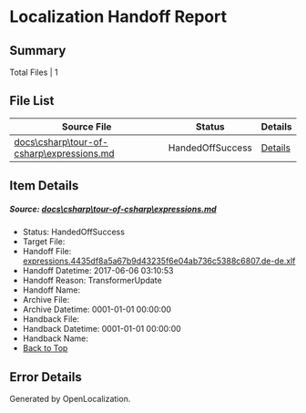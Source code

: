 # <a name='report-top'></a> Localization Handoff Report

## Summary
 Total Files | 1

## File List
 Source File | Status | Details 
 ----------- | ------ | ------- 
 [docs\csharp\tour-of-csharp\expressions.md](https://github.com/OpenLocalizationTestOrg/docs/blob/75444267cc262dcdfc807db05b2441b78c986800/docs/csharp/tour-of-csharp/expressions.md) | HandedOffSuccess | [Details](#ce5f71ab3e797015a26dddbf0579c84dec58075018939)

## Item Details
##### <a name='ce5f71ab3e797015a26dddbf0579c84dec58075018939'></a> Source: [docs\csharp\tour-of-csharp\expressions.md](https://github.com/OpenLocalizationTestOrg/docs/blob/75444267cc262dcdfc807db05b2441b78c986800/docs/csharp/tour-of-csharp/expressions.md)
* Status: HandedOffSuccess
* Target File: 
* Handoff File: [expressions.4435df8a5a67b9d43235f6e04ab736c5388c6807.de-de.xlf](https://github.com/OpenLocalizationTestOrg/docs.handoff/blob/aa20f0e6cd27c619f52a9e4ee704b292d8b4e62d/ol-handoff/OpenLocalizationTestOrg/docs.de-de/master/vbcs_hi-ht/expressions.4435df8a5a67b9d43235f6e04ab736c5388c6807.de-de.xlf)
* Handoff Datetime: 2017-06-06 03:10:53
* Handoff Reason: TransformerUpdate
* Handoff Name: 
* Archive File: 
* Archive Datetime: 0001-01-01 00:00:00
* Handback File: 
* Handback Datetime: 0001-01-01 00:00:00
* Handback Name: 
* [Back to Top](#report-top)


## Error Details

Generated by OpenLocalization.
